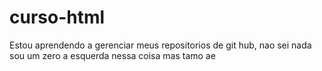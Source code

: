 # curso-html
Estou aprendendo a gerenciar meus repositorios de git hub, 
nao sei nada sou um zero a esquerda nessa coisa mas tamo ae 